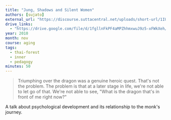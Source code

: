 ```yaml
---
title: "Jung, Shadows and Silent Women"
authors: [sujato]
external_url: "https://discourse.suttacentral.net/uploads/short-url/1IUSi7raY4FObhDs8RYmFnIMifp.mp3"
drive_links:
  - "https://drive.google.com/file/d/1fgllnFkPF4aMPZhhmxwuJ9z5-xFWkXeh/view?usp=drivesdk"
year: 2010
month: nov
course: aging
tags:
  - thai-forest
  - inner
  - pedagogy
minutes: 50
---
```


> Triumphing over the dragon was a genuine heroic quest. That's not the problem. The problem is that at a later stage in life, we're not able to let go of that. We're not able to see, "What is the dragon that's in front of me right now?"

A talk about psychological development and its relationship to the monk's journey.

